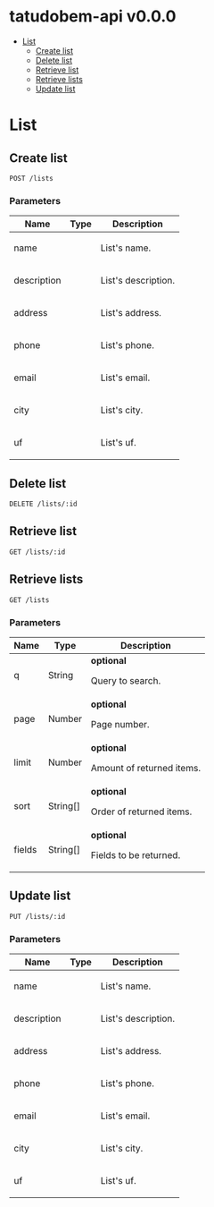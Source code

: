 # tatudobem-api v0.0.0



- [List](#list)
	- [Create list](#create-list)
	- [Delete list](#delete-list)
	- [Retrieve list](#retrieve-list)
	- [Retrieve lists](#retrieve-lists)
	- [Update list](#update-list)
	


# List

## Create list



	POST /lists


### Parameters

| Name    | Type      | Description                          |
|---------|-----------|--------------------------------------|
| name			| 			|  <p>List's name.</p>							|
| description			| 			|  <p>List's description.</p>							|
| address			| 			|  <p>List's address.</p>							|
| phone			| 			|  <p>List's phone.</p>							|
| email			| 			|  <p>List's email.</p>							|
| city			| 			|  <p>List's city.</p>							|
| uf			| 			|  <p>List's uf.</p>							|

## Delete list



	DELETE /lists/:id


## Retrieve list



	GET /lists/:id


## Retrieve lists



	GET /lists


### Parameters

| Name    | Type      | Description                          |
|---------|-----------|--------------------------------------|
| q			| String			| **optional** <p>Query to search.</p>							|
| page			| Number			| **optional** <p>Page number.</p>							|
| limit			| Number			| **optional** <p>Amount of returned items.</p>							|
| sort			| String[]			| **optional** <p>Order of returned items.</p>							|
| fields			| String[]			| **optional** <p>Fields to be returned.</p>							|

## Update list



	PUT /lists/:id


### Parameters

| Name    | Type      | Description                          |
|---------|-----------|--------------------------------------|
| name			| 			|  <p>List's name.</p>							|
| description			| 			|  <p>List's description.</p>							|
| address			| 			|  <p>List's address.</p>							|
| phone			| 			|  <p>List's phone.</p>							|
| email			| 			|  <p>List's email.</p>							|
| city			| 			|  <p>List's city.</p>							|
| uf			| 			|  <p>List's uf.</p>							|


